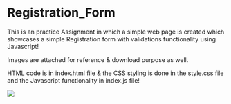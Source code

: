 # Registration_Form

This is an practice Assignment in which a simple  web page is created which showcases a simple Registration form with validations functionality using Javascript!

Images are attached for reference & download purpose as well.

HTML code is in index.html file & the CSS styling is done in the style.css file and the Javascript functionality in index.js file!

<img src="https://user-images.githubusercontent.com/81765508/185790321-8659fbec-7c9d-4575-a416-94e9686916c0.png">


